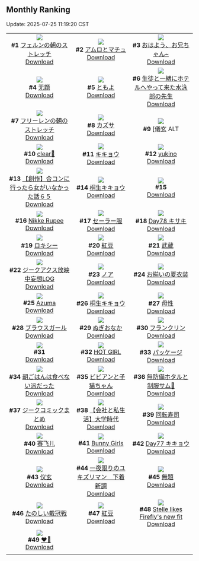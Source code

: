 ## Monthly Ranking
Update: 2025-07-25 11:19:20 CST

|      |      |      |
| :----: | :----: | :----: |
| ![](https://i.pixiv.re/c/240x480/img-master/img/2025/06/26/00/00/20/131974080_p0_master1200.jpg)<br>**#1** [フェルンの朝のストレッチ](https://www.pixiv.net/artworks/131974080)<br>[Download](https://i.pixiv.re/img-original/img/2025/06/26/00/00/20/131974080_p0.png) | ![](https://i.pixiv.re/c/240x480/img-master/img/2025/06/26/00/00/04/131973943_p0_master1200.jpg)<br>**#2** [アムロとマチュ](https://www.pixiv.net/artworks/131973943)<br>[Download](https://i.pixiv.re/img-original/img/2025/06/26/00/00/04/131973943_p0.png) | ![](https://i.pixiv.re/c/240x480/img-master/img/2025/06/26/19/30/41/131997865_p0_master1200.jpg)<br>**#3** [おはよう、お兄ちゃん~](https://www.pixiv.net/artworks/131997865)<br>[Download](https://i.pixiv.re/img-original/img/2025/06/26/19/30/41/131997865_p0.png) |
| ![](https://i.pixiv.re/c/240x480/img-master/img/2025/06/26/15/49/04/131991857_p0_master1200.jpg)<br>**#4** [无题](https://www.pixiv.net/artworks/131991857)<br>[Download](https://i.pixiv.re/img-original/img/2025/06/26/15/49/04/131991857_p0.png) | ![](https://i.pixiv.re/c/240x480/img-master/img/2025/06/26/02/30/01/131978989_p0_master1200.jpg)<br>**#5** [ともよ](https://www.pixiv.net/artworks/131978989)<br>[Download](https://i.pixiv.re/img-original/img/2025/06/26/02/30/01/131978989_p0.jpg) | ![](https://i.pixiv.re/c/240x480/img-master/img/2025/06/25/20/13/58/131964388_p0_master1200.jpg)<br>**#6** [生徒と一緒にホテルへやって来た水泳部の先生](https://www.pixiv.net/artworks/131964388)<br>[Download](https://i.pixiv.re/img-original/img/2025/06/25/20/13/58/131964388_p0.jpg) |
| ![](https://i.pixiv.re/c/240x480/img-master/img/2025/06/24/00/00/19/131903733_p0_master1200.jpg)<br>**#7** [フリーレンの朝のストレッチ](https://www.pixiv.net/artworks/131903733)<br>[Download](https://i.pixiv.re/img-original/img/2025/06/24/00/00/19/131903733_p0.png) | ![](https://i.pixiv.re/c/240x480/img-master/img/2025/06/27/00/00/14/132008835_p0_master1200.jpg)<br>**#8** [カズサ](https://www.pixiv.net/artworks/132008835)<br>[Download](https://i.pixiv.re/img-original/img/2025/06/27/00/00/14/132008835_p0.jpg) | ![](https://i.pixiv.re/c/240x480/img-master/img/2025/06/26/09/40/20/131985446_p0_master1200.jpg)<br>**#9** [儀玄 ALT | 経絡調整](https://www.pixiv.net/artworks/131985446)<br>[Download](https://i.pixiv.re/img-original/img/2025/06/26/09/40/20/131985446_p0.png) |
| ![](https://i.pixiv.re/c/240x480/img-master/img/2025/06/26/00/34/01/131975792_p0_master1200.jpg)<br>**#10** [clear🤍](https://www.pixiv.net/artworks/131975792)<br>[Download](https://i.pixiv.re/img-original/img/2025/06/26/00/34/01/131975792_p0.jpg) | ![](https://i.pixiv.re/c/240x480/img-master/img/2025/06/25/00/00/33/131938877_p0_master1200.jpg)<br>**#11** [キキョウ](https://www.pixiv.net/artworks/131938877)<br>[Download](https://i.pixiv.re/img-original/img/2025/06/25/00/00/33/131938877_p0.jpg) | ![](https://i.pixiv.re/c/240x480/img-master/img/2025/06/26/00/00/40/131974180_p0_master1200.jpg)<br>**#12** [yukino](https://www.pixiv.net/artworks/131974180)<br>[Download](https://i.pixiv.re/img-original/img/2025/06/26/00/00/40/131974180_p0.png) |
| ![](https://i.pixiv.re/c/240x480/img-master/img/2025/06/27/00/40/32/132010747_p0_master1200.jpg)<br>**#13** [【創作】合コンに行ったら女がいなかった話６５](https://www.pixiv.net/artworks/132010747)<br>[Download](https://i.pixiv.re/img-original/img/2025/06/27/00/40/32/132010747_p0.png) | ![](https://i.pixiv.re/c/240x480/img-master/img/2025/06/27/00/03/24/132009276_p0_master1200.jpg)<br>**#14** [桐生キキョウ](https://www.pixiv.net/artworks/132009276)<br>[Download](https://i.pixiv.re/img-original/img/2025/06/27/00/03/24/132009276_p0.jpg) | ![](https://s.pximg.net/common/images/limit_unviewable_s.png)<br>**#15** [](https://www.pixiv.net/artworks/132022678)<br>[Download](https://s.pximg.net/common/images/limit_unviewable_s.png) |
| ![](https://i.pixiv.re/c/240x480/img-master/img/2025/06/26/17/29/35/131993988_p0_master1200.jpg)<br>**#16** [Nikke Rupee](https://www.pixiv.net/artworks/131993988)<br>[Download](https://i.pixiv.re/img-original/img/2025/06/26/17/29/35/131993988_p0.jpg) | ![](https://i.pixiv.re/c/240x480/img-master/img/2025/06/25/00/02/18/131939158_p0_master1200.jpg)<br>**#17** [セーラー服](https://www.pixiv.net/artworks/131939158)<br>[Download](https://i.pixiv.re/img-original/img/2025/06/25/00/02/18/131939158_p0.jpg) | ![](https://i.pixiv.re/c/240x480/img-master/img/2025/06/26/00/45/30/131976216_p0_master1200.jpg)<br>**#18** [Day78 キサキ](https://www.pixiv.net/artworks/131976216)<br>[Download](https://i.pixiv.re/img-original/img/2025/06/26/00/45/30/131976216_p0.jpg) |
| ![](https://i.pixiv.re/c/240x480/img-master/img/2025/06/26/03/04/36/131979616_p0_master1200.jpg)<br>**#19** [ロキシー](https://www.pixiv.net/artworks/131979616)<br>[Download](https://i.pixiv.re/img-original/img/2025/06/26/03/04/36/131979616_p0.jpg) | ![](https://i.pixiv.re/c/240x480/img-master/img/2025/06/27/00/00/09/132008793_p0_master1200.jpg)<br>**#20** [紅豆](https://www.pixiv.net/artworks/132008793)<br>[Download](https://i.pixiv.re/img-original/img/2025/06/27/00/00/09/132008793_p0.jpg) | ![](https://i.pixiv.re/c/240x480/img-master/img/2025/06/26/19/02/09/131997004_p0_master1200.jpg)<br>**#21** [武蔵](https://www.pixiv.net/artworks/131997004)<br>[Download](https://i.pixiv.re/img-original/img/2025/06/26/19/02/09/131997004_p0.jpg) |
| ![](https://i.pixiv.re/c/240x480/img-master/img/2025/06/25/05/35/26/131946304_p0_master1200.jpg)<br>**#22** [ジークアクス放映中妄想LOG](https://www.pixiv.net/artworks/131946304)<br>[Download](https://i.pixiv.re/img-original/img/2025/06/25/05/35/26/131946304_p0.jpg) | ![](https://i.pixiv.re/c/240x480/img-master/img/2025/06/26/17/26/15/131993912_p0_master1200.jpg)<br>**#23** [ノア](https://www.pixiv.net/artworks/131993912)<br>[Download](https://i.pixiv.re/img-original/img/2025/06/26/17/26/15/131993912_p0.png) | ![](https://i.pixiv.re/c/240x480/img-master/img/2025/06/26/00/09/44/131974776_p0_master1200.jpg)<br>**#24** [お揃いの夏衣装](https://www.pixiv.net/artworks/131974776)<br>[Download](https://i.pixiv.re/img-original/img/2025/06/26/00/09/44/131974776_p0.png) |
| ![](https://i.pixiv.re/c/240x480/img-master/img/2025/06/27/01/00/04/132011390_p0_master1200.jpg)<br>**#25** [Azuma](https://www.pixiv.net/artworks/132011390)<br>[Download](https://i.pixiv.re/img-original/img/2025/06/27/01/00/04/132011390_p0.jpg) | ![](https://i.pixiv.re/c/240x480/img-master/img/2025/06/25/13/36/40/131954243_p0_master1200.jpg)<br>**#26** [桐生キキョウ](https://www.pixiv.net/artworks/131954243)<br>[Download](https://i.pixiv.re/img-original/img/2025/06/25/13/36/40/131954243_p0.jpg) | ![](https://i.pixiv.re/c/240x480/img-master/img/2025/06/25/00/00/19/131938787_p0_master1200.jpg)<br>**#27** [母性](https://www.pixiv.net/artworks/131938787)<br>[Download](https://i.pixiv.re/img-original/img/2025/06/25/00/00/19/131938787_p0.jpg) |
| ![](https://i.pixiv.re/c/240x480/img-master/img/2025/06/26/20/15/51/131999552_p0_master1200.jpg)<br>**#28** [ブラウスガール](https://www.pixiv.net/artworks/131999552)<br>[Download](https://i.pixiv.re/img-original/img/2025/06/26/20/15/51/131999552_p0.png) | ![](https://i.pixiv.re/c/240x480/img-master/img/2025/06/28/18/35/29/132070792_p0_master1200.jpg)<br>**#29** [ぬぎおなか](https://www.pixiv.net/artworks/132070792)<br>[Download](https://i.pixiv.re/img-original/img/2025/06/28/18/35/29/132070792_p0.jpg) | ![](https://i.pixiv.re/c/240x480/img-master/img/2025/06/26/14/39/25/131990682_p0_master1200.jpg)<br>**#30** [フランクリン](https://www.pixiv.net/artworks/131990682)<br>[Download](https://i.pixiv.re/img-original/img/2025/06/26/14/39/25/131990682_p0.jpg) |
| ![](https://s.pximg.net/common/images/limit_unviewable_s.png)<br>**#31** [](https://www.pixiv.net/artworks/131929065)<br>[Download](https://s.pximg.net/common/images/limit_unviewable_s.png) | ![](https://i.pixiv.re/c/240x480/img-master/img/2025/06/25/00/00/25/131938837_p0_master1200.jpg)<br>**#32** [HOT GIRL](https://www.pixiv.net/artworks/131938837)<br>[Download](https://i.pixiv.re/img-original/img/2025/06/25/00/00/25/131938837_p0.png) | ![](https://i.pixiv.re/c/240x480/img-master/img/2025/06/26/14/52/41/131990913_p0_master1200.jpg)<br>**#33** [パッケージ](https://www.pixiv.net/artworks/131990913)<br>[Download](https://i.pixiv.re/img-original/img/2025/06/26/14/52/41/131990913_p0.jpg) |
| ![](https://i.pixiv.re/c/240x480/img-master/img/2025/06/26/17/00/04/131993280_p0_master1200.jpg)<br>**#34** [朝ごはんは食べない派だった](https://www.pixiv.net/artworks/131993280)<br>[Download](https://i.pixiv.re/img-original/img/2025/06/26/17/00/04/131993280_p0.jpg) | ![](https://i.pixiv.re/c/240x480/img-master/img/2025/06/28/00/00/14/132044368_p0_master1200.jpg)<br>**#35** [ビビアンと子猫ちゃん](https://www.pixiv.net/artworks/132044368)<br>[Download](https://i.pixiv.re/img-original/img/2025/06/28/00/00/14/132044368_p0.png) | ![](https://i.pixiv.re/c/240x480/img-master/img/2025/06/28/20/36/50/132075483_p0_master1200.jpg)<br>**#36** [無防備ホタルと制服サム🏫](https://www.pixiv.net/artworks/132075483)<br>[Download](https://i.pixiv.re/img-original/img/2025/06/28/20/36/50/132075483_p0.png) |
| ![](https://i.pixiv.re/c/240x480/img-master/img/2025/06/26/12/23/48/131988226_p0_master1200.jpg)<br>**#37** [ジークコミックまとめ](https://www.pixiv.net/artworks/131988226)<br>[Download](https://i.pixiv.re/img-original/img/2025/06/26/12/23/48/131988226_p0.jpg) | ![](https://i.pixiv.re/c/240x480/img-master/img/2025/07/01/04/06/08/131987716_p0_master1200.jpg)<br>**#38** [【会社と私生活】大学時代](https://www.pixiv.net/artworks/131987716)<br>[Download](https://i.pixiv.re/img-original/img/2025/07/01/04/06/08/131987716_p0.jpg) | ![](https://i.pixiv.re/c/240x480/img-master/img/2025/06/26/20/30/02/132000055_p0_master1200.jpg)<br>**#39** [回転寿司](https://www.pixiv.net/artworks/132000055)<br>[Download](https://i.pixiv.re/img-original/img/2025/06/26/20/30/02/132000055_p0.png) |
| ![](https://i.pixiv.re/c/240x480/img-master/img/2025/06/24/22/34/09/131935140_p0_master1200.jpg)<br>**#40** [赛飞儿](https://www.pixiv.net/artworks/131935140)<br>[Download](https://i.pixiv.re/img-original/img/2025/06/24/22/34/09/131935140_p0.jpg) | ![](https://i.pixiv.re/c/240x480/img-master/img/2025/06/26/00/00/08/131973978_p0_master1200.jpg)<br>**#41** [Bunny Girls](https://www.pixiv.net/artworks/131973978)<br>[Download](https://i.pixiv.re/img-original/img/2025/06/26/00/00/08/131973978_p0.png) | ![](https://i.pixiv.re/c/240x480/img-master/img/2025/06/25/00/00/20/131938801_p0_master1200.jpg)<br>**#42** [Day77 キキョウ](https://www.pixiv.net/artworks/131938801)<br>[Download](https://i.pixiv.re/img-original/img/2025/06/25/00/00/20/131938801_p0.jpg) |
| ![](https://i.pixiv.re/c/240x480/img-master/img/2025/06/25/20/29/24/131964919_p0_master1200.jpg)<br>**#43** [仪玄](https://www.pixiv.net/artworks/131964919)<br>[Download](https://i.pixiv.re/img-original/img/2025/06/25/20/29/24/131964919_p0.jpg) | ![](https://i.pixiv.re/c/240x480/img-master/img/2025/06/26/01/30/26/131977607_p0_master1200.jpg)<br>**#44** [一夜限りのユキズリマン　下着新調](https://www.pixiv.net/artworks/131977607)<br>[Download](https://i.pixiv.re/img-original/img/2025/06/26/01/30/26/131977607_p0.png) | ![](https://i.pixiv.re/c/240x480/img-master/img/2025/06/25/00/00/11/131938729_p0_master1200.jpg)<br>**#45** [無題](https://www.pixiv.net/artworks/131938729)<br>[Download](https://i.pixiv.re/img-original/img/2025/06/25/00/00/11/131938729_p0.jpg) |
| ![](https://i.pixiv.re/c/240x480/img-master/img/2025/06/24/15/35/42/131921485_p0_master1200.jpg)<br>**#46** [たのしい戴冠戦](https://www.pixiv.net/artworks/131921485)<br>[Download](https://i.pixiv.re/img-original/img/2025/06/24/15/35/42/131921485_p0.jpg) | ![](https://i.pixiv.re/c/240x480/img-master/img/2025/06/25/01/57/19/131942977_p0_master1200.jpg)<br>**#47** [紅豆](https://www.pixiv.net/artworks/131942977)<br>[Download](https://i.pixiv.re/img-original/img/2025/06/25/01/57/19/131942977_p0.jpg) | ![](https://i.pixiv.re/c/240x480/img-master/img/2025/06/25/12/35/33/131953181_p0_master1200.jpg)<br>**#48** [Stelle likes Firefly's new fit](https://www.pixiv.net/artworks/131953181)<br>[Download](https://i.pixiv.re/img-original/img/2025/06/25/12/35/33/131953181_p0.png) |
| ![](https://i.pixiv.re/c/240x480/img-master/img/2025/06/26/01/01/56/131976845_p0_master1200.jpg)<br>**#49** [❤️💚](https://www.pixiv.net/artworks/131976845)<br>[Download](https://i.pixiv.re/img-original/img/2025/06/26/01/01/56/131976845_p0.jpg) |
|      |      |
